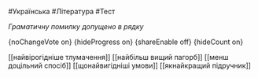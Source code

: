 #Українська #Література #Тест

*Граматичну помилку допущено в рядку*

{noChangeVote on}
{hideProgress on}
{shareEnable off}
{hideCount on}

[[найвірогідніше тлумачення]]
[[найбільш вищий пагорб]]
[[менш доцільний спосіб]]
[[щонайвигідніші умови]]
[[якнайкращий підручник]]
